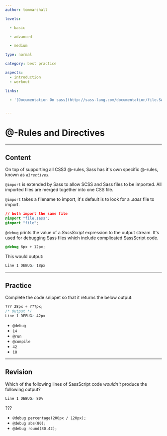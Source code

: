 ```yaml
---
author: tommarshall

levels:

  - basic

  - advanced

  - medium

type: normal

category: best practice

aspects:
  - introduction
  - workout

links:

  - '[Documentation On sass](http://sass-lang.com/documentation/file.SASS_REFERENCE.html#_5){documentation}'


---
```


# @-Rules and Directives

---
## Content

On top of supporting all CSS3 @-rules, Sass has it's own specific @-rules, known as *`directives`*.

`@import` is extended by Sass to allow SCSS and Sass files to be imported. All imported files are merged together into one CSS file.

`@import` takes a filename to import, it's default is to look for a *.sass* file to import.
```css
// both import the same file
@import "file.sass";       
@import "file";
```
`@debug` prints the value of a *SassScript* expression to the output stream. It's used for debugging Sass files which include complicated SassScript code.
```css
@debug 6px + 12px;
```
This would output:
```css
Line 1 DEBUG: 18px
```

---
## Practice

Complete the code snippet so that it returns the below output:

```css
??? 28px + ???px;
/* Output */
Line 1 DEBUG: 42px
```

* `@debug`
* `14`
* `@run`
* `@compile`
* `42`
* `18`

---
## Revision

Which of the following lines of SassScript code *wouldn't* produce the following output?
```css
Line 1 DEBUG: 80%
```
???

* `@debug percentage(200px / 120px);`
* `@debug abs(80);`
* `@debug round(80.42);`
